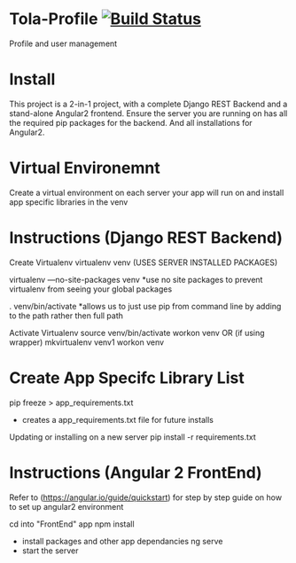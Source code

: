 Tola-Profile [![Build Status](https://travis-ci.org/toladata/TolaProfile.svg?branch=master)](https://travis-ci.org/toladata/TolaProfile)
===
Profile and user management

Install
===
This project is a 2-in-1 project, with a complete Django REST Backend and a stand-alone Angular2 frontend. Ensure the server you are running on has all the required pip packages for the backend. And all installations for Angular2.

Virtual Environemnt
===
Create a virtual environment on each server your app will run on and install
app specific libraries in the venv

Instructions (Django REST Backend)
====
Create Virtualenv
virtualenv venv  (USES SERVER INSTALLED PACKAGES)

virtualenv —no-site-packages venv
*use no site packages to prevent virtualenv from seeing your global packages

. venv/bin/activate
*allows us to just use pip from command line by adding to the path rather then full path


Activate Virtualenv
source venv/bin/activate
workon venv
OR (if using wrapper)
mkvirtualenv venv1
workon venv

Create App Specifc Library List
===
pip freeze > app_requirements.txt
* creates a app_requirements.txt file for future installs

Updating or installing on a new server
pip install -r requirements.txt

Instructions (Angular 2 FrontEnd)
====
Refer to (https://angular.io/guide/quickstart) for step by step guide on how to set up angular2 environment

cd into "FrontEnd" app
npm install
* install packages and other app dependancies
ng serve
* start the server